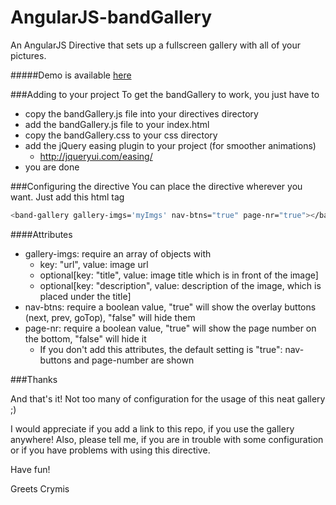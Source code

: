 AngularJS-bandGallery
=====================

An AngularJS Directive that sets up a fullscreen gallery with all of your pictures.

#####Demo is available [here]

###Adding to your project
To get the bandGallery to work, you just have to

  - copy the bandGallery.js file into your directives directory
  - add the bandGallery.js file to your index.html
  - copy the bandGallery.css to your css directory
  - add the jQuery easing plugin to your project (for smoother animations)
    * http://jqueryui.com/easing/
  - you are done
  
###Configuring the directive
You can place the directive wherever you want.
Just add this html tag
```sh
<band-gallery gallery-imgs='myImgs' nav-btns="true" page-nr="true"></band-gallery>
```

####Attributes
- gallery-imgs: require an array of objects with
  * key: "url", value: image url
  * optional[key: "title", value: image title which is in front of the image]
  * optional[key: "description", value: description of the image, which is placed under the title]
- nav-btns: require a boolean value, "true" will show the overlay buttons (next, prev, goTop), "false" will hide them
- page-nr: require a boolean value, "true" will show the page number on the bottom, "false" will hide it
  * If you don't add this attributes, the default setting is "true": nav-buttons and page-number are shown

###Thanks

And that's it! Not too many of configuration for the usage of this neat gallery ;)

I would appreciate if you add a link to this repo, if you use the gallery anywhere!
Also, please tell me, if you are in trouble with some configuration or if you have problems with using this directive.

Have fun!

Greets
Crymis


[here]: http://crymis.github.io/BandGallery
